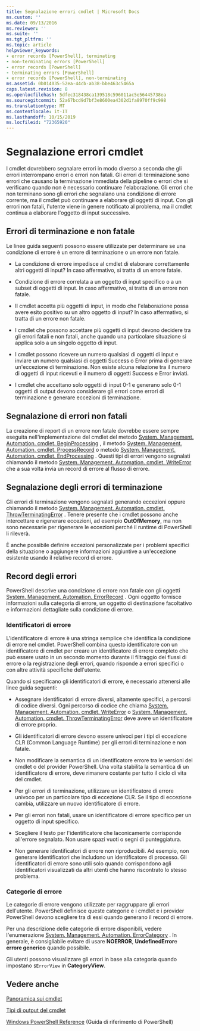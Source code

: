 ```yaml
---
title: Segnalazione errori cmdlet | Microsoft Docs
ms.custom: ''
ms.date: 09/13/2016
ms.reviewer: ''
ms.suite: ''
ms.tgt_pltfrm: ''
ms.topic: article
helpviewer_keywords:
- error records [PowerShell], terminating
- non-terminating errors [PowerShell]
- error records [PowerShell]
- terminating errors [PowerShell]
- error records [PowerShell], non-terminating
ms.assetid: 0b014035-52ea-44cb-ab38-bbe463c5465a
caps.latest.revision: 8
ms.openlocfilehash: 5dfec318438ca139518c596011ac5e56445738ea
ms.sourcegitcommit: 52a67bcd9d7bf3e8600ea4302d1fa8970ff9c998
ms.translationtype: MT
ms.contentlocale: it-IT
ms.lasthandoff: 10/15/2019
ms.locfileid: "72365920"
---
```

# <a name="cmdlet-error-reporting"></a>Segnalazione errori cmdlet

I cmdlet dovrebbero segnalare errori in modo diverso a seconda che gli errori interrompano errori o errori non fatali. Gli errori di terminazione sono errori che causano la terminazione immediata della pipeline o errori che si verificano quando non è necessario continuare l'elaborazione. Gli errori che non terminano sono gli errori che segnalano una condizione di errore corrente, ma il cmdlet può continuare a elaborare gli oggetti di input. Con gli errori non fatali, l'utente viene in genere notificato al problema, ma il cmdlet continua a elaborare l'oggetto di input successivo.

## <a name="terminating-and-nonterminating-errors"></a>Errori di terminazione e non fatale

Le linee guida seguenti possono essere utilizzate per determinare se una condizione di errore è un errore di terminazione o un errore non fatale.

- La condizione di errore impedisce al cmdlet di elaborare correttamente altri oggetti di input? In caso affermativo, si tratta di un errore fatale.

- Condizione di errore correlata a un oggetto di input specifico o a un subset di oggetti di input. In caso affermativo, si tratta di un errore non fatale.

- Il cmdlet accetta più oggetti di input, in modo che l'elaborazione possa avere esito positivo su un altro oggetto di input? In caso affermativo, si tratta di un errore non fatale.

- I cmdlet che possono accettare più oggetti di input devono decidere tra gli errori fatali e non fatali, anche quando una particolare situazione si applica solo a un singolo oggetto di input.

- I cmdlet possono ricevere un numero qualsiasi di oggetti di input e inviare un numero qualsiasi di oggetti Success o Error prima di generare un'eccezione di terminazione. Non esiste alcuna relazione tra il numero di oggetti di input ricevuti e il numero di oggetti Success e Error inviati.

- I cmdlet che accettano solo oggetti di input 0-1 e generano solo 0-1 oggetti di output devono considerare gli errori come errori di terminazione e generare eccezioni di terminazione.

## <a name="reporting-nonterminating-errors"></a>Segnalazione di errori non fatali

La creazione di report di un errore non fatale dovrebbe essere sempre eseguita nell'implementazione del cmdlet del metodo [System. Management. Automation. cmdlet. BeginProcessing](/dotnet/api/System.Management.Automation.Cmdlet.BeginProcessing) , il metodo [System. Management. Automation. cmdlet. ProcessRecord](/dotnet/api/System.Management.Automation.Cmdlet.ProcessRecord) o metodo [System. Management. Automation. cmdlet. EndProcessing](/dotnet/api/System.Management.Automation.Cmdlet.EndProcessing) . Questi tipi di errori vengono segnalati chiamando il metodo [System. Management. Automation. cmdlet. WriteError](/dotnet/api/System.Management.Automation.Cmdlet.WriteError) che a sua volta invia un record di errore al flusso di errore.

## <a name="reporting-terminating-errors"></a>Segnalazione degli errori di terminazione

Gli errori di terminazione vengono segnalati generando eccezioni oppure chiamando il metodo [System. Management. Automation. cmdlet. ThrowTerminatingError](/dotnet/api/System.Management.Automation.Cmdlet.ThrowTerminatingError) . Tenere presente che i cmdlet possono anche intercettare e rigenerare eccezioni, ad esempio **OutOfMemory**, ma non sono necessarie per rigenerare le eccezioni perché il runtime di PowerShell li rileverà.

È anche possibile definire eccezioni personalizzate per i problemi specifici della situazione o aggiungere informazioni aggiuntive a un'eccezione esistente usando il relativo record di errore.

## <a name="error-records"></a>Record degli errori

PowerShell descrive una condizione di errore non fatale con gli oggetti [System. Management. Automation. ErrorRecord](/dotnet/api/System.Management.Automation.ErrorRecord) . Ogni oggetto fornisce informazioni sulla categoria di errore, un oggetto di destinazione facoltativo e informazioni dettagliate sulla condizione di errore.

### <a name="error-identifiers"></a>Identificatori di errore

L'identificatore di errore è una stringa semplice che identifica la condizione di errore nel cmdlet.
PowerShell combina questo identificatore con un identificatore di cmdlet per creare un identificatore di errore completo che può essere usato in un secondo momento durante il filtraggio dei flussi di errore o la registrazione degli errori, quando risponde a errori specifici o con altre attività specifiche dell'utente.

Quando si specificano gli identificatori di errore, è necessario attenersi alle linee guida seguenti:

- Assegnare identificatori di errore diversi, altamente specifici, a percorsi di codice diversi. Ogni percorso di codice che chiama [System. Management. Automation. cmdlet. WriteError](/dotnet/api/System.Management.Automation.Cmdlet.WriteError) o [System. Management. Automation. cmdlet. ThrowTerminatingError](/dotnet/api/System.Management.Automation.Cmdlet.ThrowTerminatingError) deve avere un identificatore di errore proprio.

- Gli identificatori di errore devono essere univoci per i tipi di eccezione CLR (Common Language Runtime) per gli errori di terminazione e non fatale.

- Non modificare la semantica di un identificatore errore tra le versioni del cmdlet o del provider PowerShell. Una volta stabilita la semantica di un identificatore di errore, deve rimanere costante per tutto il ciclo di vita del cmdlet.

- Per gli errori di terminazione, utilizzare un identificatore di errore univoco per un particolare tipo di eccezione CLR. Se il tipo di eccezione cambia, utilizzare un nuovo identificatore di errore.

- Per gli errori non fatali, usare un identificatore di errore specifico per un oggetto di input specifico.

- Scegliere il testo per l'identificatore che laconicamente corrisponde all'errore segnalato. Non usare spazi vuoti o segni di punteggiatura.

- Non generare identificatori di errore non riproducibili. Ad esempio, non generare identificatori che includono un identificatore di processo. Gli identificatori di errore sono utili solo quando corrispondono agli identificatori visualizzati da altri utenti che hanno riscontrato lo stesso problema.

### <a name="error-categories"></a>Categorie di errore

Le categorie di errore vengono utilizzate per raggruppare gli errori dell'utente. PowerShell definisce queste categorie e i cmdlet e i provider PowerShell devono scegliere tra di essi quando generano il record di errore.

Per una descrizione delle categorie di errore disponibili, vedere l'enumerazione [System. Management. Automation. ErrorCategory](/dotnet/api/System.Management.Automation.ErrorCategory) . In generale, è consigliabile evitare di usare **NOERROR**, **UndefinedError**e **errore generico** quando possibile.

Gli utenti possono visualizzare gli errori in base alla categoria quando impostano `$ErrorView` in **CategoryView**.

## <a name="see-also"></a>Vedere anche

[Panoramica sui cmdlet](./cmdlet-overview.md)

[Tipi di output del cmdlet](./types-of-cmdlet-output.md)

[Windows PowerShell Reference](../windows-powershell-reference.md) (Guida di riferimento di PowerShell)
